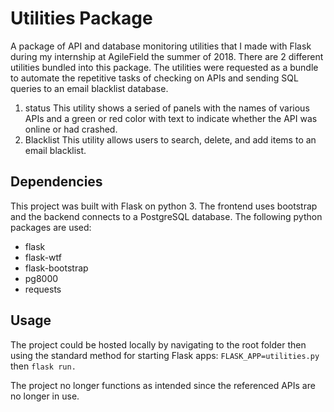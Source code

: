 # Utilities Package
 A package of API and database monitoring utilities that I made with Flask during my internship at AgileField the summer of 2018. There are 2 different utilities bundled into this package. The utilities were requested as a bundle to automate the repetitive tasks of checking on APIs and sending SQL queries to an email blacklist database.
 1. status
 This utility shows a seried of panels with the names of various APIs and a green or red color with text to indicate whether the API was online or had crashed. 
 2. Blacklist
 This utility allows users to search, delete, and add items to an email blacklist.

## Dependencies

This project was built with Flask on python 3. The frontend uses bootstrap and the backend connects to a PostgreSQL database. The following python packages are used:

* flask
* flask-wtf
* flask-bootstrap
* pg8000
* requests

## Usage

The project could be hosted locally by navigating to the root folder then using the standard method for starting Flask apps:
`FLASK_APP=utilities.py`
then 
`flask run.`

The project no longer functions as intended since the referenced APIs are no longer in use.

